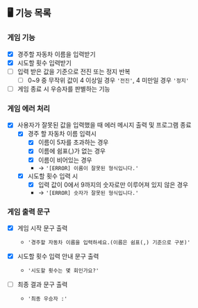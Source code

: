 ## 🖥️ 기능 목록

### 게임 기능
- [x] 경주할 자동차 이름을 입력받기
- [x] 시도할 횟수 입력받기
- [ ] 입력 받은 값을 기준으로 전진 또는 정지 반복
    - [ ] 0~9 중 무작위 값이 4 이상일 경우 `'전진'`, 4 미만일 경우 `'정지'`
- [ ] 게임 종료 시 우승자를 판별하는 기능

### 게임 에러 처리
- [x] 사용자가 잘못된 값을 입력했을 때 에러 메시지 출력 및 프로그램 종료
    - [x] 경주 할 자동차 이름 입력시
        - [x] 이름이 5자를 초과하는 경우
        - [x] 이름에 쉼표(,)가 없는 경우
        - [x] 이름이 비어있는 경우
        - -> `'[ERROR] 이름이 잘못된 형식입니다.'`
    - [x] 시도할 횟수 입력 시
        - [x] 입력 값이  0에서 9까지의 숫자로만 이루어져 있지 않은 경우
        - -> `'[ERROR] 숫자가 잘못된 형식입니다.'`

### 게임 출력 문구
- [x] 게임 시작 문구 출력
    - `'경주할 자동차 이름을 입력하세요.(이름은 쉼표(,) 기준으로 구분)'`

- [x] 시도할 횟수 입력 안내 문구 출력
    - `'시도할 횟수는 몇 회인가요?'`

- [ ] 최종 결과 문구 출력
    - `'최종 우승자 :'`